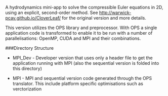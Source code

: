 A hydrodynamics mini-app to solve the compressible Euler equations in 2D,
using an explicit, second-order method. See http://warwick-pcav.github.io/CloverLeaf/
for the original version and more details.

This version utilizes the OPS library and preprocessor. With OPS a single
application code is transformed to enable it to be run with a number of
parallelisations: OpenMP, CUDA and MPI and their combinations.


###Directory Structure

* MPI_Dev - Developer version that uses only a header file to get the application
running with MPI (also the sequential version is folded into this directory)

* MPI - MPI and sequential version code generated through the OPS translator. This
include platform specific optimisations such as verctorization
